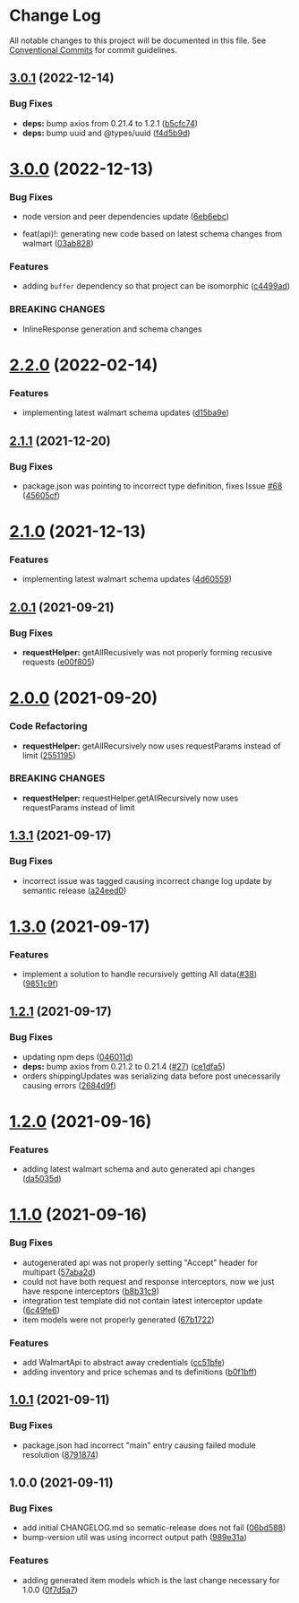 # Change Log

All notable changes to this project will be documented in this file.
See [Conventional Commits](https://conventionalcommits.org) for commit guidelines.

## [3.0.1](https://github.com/whitebox-co/walmart-marketplace-api/compare/v3.0.0...v3.0.1) (2022-12-14)

### Bug Fixes

-   **deps:** bump axios from 0.21.4 to 1.2.1 ([b5cfc74](https://github.com/whitebox-co/walmart-marketplace-api/commit/b5cfc7420c0a0056c5ac22693a11fb0f83a24ca6))
-   **deps:** bump uuid and @types/uuid ([f4d5b9d](https://github.com/whitebox-co/walmart-marketplace-api/commit/f4d5b9d1d7e024890f782c9279ac87ef78d3c942))

# [3.0.0](https://github.com/whitebox-co/walmart-marketplace-api/compare/v2.2.0...v3.0.0) (2022-12-13)

### Bug Fixes

-   node version and peer dependencies update ([6eb6ebc](https://github.com/whitebox-co/walmart-marketplace-api/commit/6eb6ebce6122fcc8228a79649984fda454e16252))

-   feat(api)!: generating new code based on latest schema changes from walmart ([03ab828](https://github.com/whitebox-co/walmart-marketplace-api/commit/03ab828cce69ee464d093e072ec31e7b4d04cdbc))

### Features

-   adding `buffer` dependency so that project can be isomorphic ([c4499ad](https://github.com/whitebox-co/walmart-marketplace-api/commit/c4499ad45b257fe1fcf1f781f57c74b73dedace3))

### BREAKING CHANGES

-   InlineResponse generation and schema changes

# [2.2.0](https://github.com/whitebox-co/walmart-marketplace-api/compare/v2.1.1...v2.2.0) (2022-02-14)

### Features

-   implementing latest walmart schema updates ([d15ba9e](https://github.com/whitebox-co/walmart-marketplace-api/commit/d15ba9e90b7582e0128adf93d04330ae8a200fef))

## [2.1.1](https://github.com/whitebox-co/walmart-marketplace-api/compare/v2.1.0...v2.1.1) (2021-12-20)

### Bug Fixes

-   package.json was pointing to incorrect type definition, fixes Issue [#68](https://github.com/whitebox-co/walmart-marketplace-api/issues/68) ([45605cf](https://github.com/whitebox-co/walmart-marketplace-api/commit/45605cf731c75ba25b2159e1c3521386ced2d03e))

# [2.1.0](https://github.com/whitebox-co/walmart-marketplace-api/compare/v2.0.1...v2.1.0) (2021-12-13)

### Features

-   implementing latest walmart schema updates ([4d60559](https://github.com/whitebox-co/walmart-marketplace-api/commit/4d60559d86cf2d716058124381e98fe629e31ec7))

## [2.0.1](https://github.com/whitebox-co/walmart-marketplace-api/compare/v2.0.0...v2.0.1) (2021-09-21)

### Bug Fixes

-   **requestHelper:** getAllRecusively was not properly forming recusive requests ([e00f805](https://github.com/whitebox-co/walmart-marketplace-api/commit/e00f805cc66bb1907668c5be7be44a9e86605ab4))

# [2.0.0](https://github.com/whitebox-co/walmart-marketplace-api/compare/v1.3.1...v2.0.0) (2021-09-20)

### Code Refactoring

-   **requestHelper:** getAllRecursively now uses requestParams instead of limit ([2551195](https://github.com/whitebox-co/walmart-marketplace-api/commit/255119580e6971e37b40d32a423df6a942922824))

### BREAKING CHANGES

-   **requestHelper:** requestHelper.getAllRecursively now uses requestParams instead of limit

## [1.3.1](https://github.com/whitebox-co/walmart-marketplace-api/compare/v1.3.0...v1.3.1) (2021-09-17)

### Bug Fixes

-   incorrect issue was tagged causing incorrect change log update by semantic release ([a24eed0](https://github.com/whitebox-co/walmart-marketplace-api/commit/a24eed08dbdf469a640eef78e875587270353db7))

# [1.3.0](https://github.com/whitebox-co/walmart-marketplace-api/compare/v1.2.1...v1.3.0) (2021-09-17)

### Features

-   implement a solution to handle recursively getting All data([#38](https://github.com/whitebox-co/walmart-marketplace-api/issues/18)) ([9851c9f](https://github.com/whitebox-co/walmart-marketplace-api/commit/9851c9f9904a0daf68a2a0df976ad6ea01cae46b))

## [1.2.1](https://github.com/whitebox-co/walmart-marketplace-api/compare/v1.2.0...v1.2.1) (2021-09-17)

### Bug Fixes

-   updating npm deps ([046011d](https://github.com/whitebox-co/walmart-marketplace-api/commit/046011da72c9f203ede11a609cfeb43c9cac0dc0))
-   **deps:** bump axios from 0.21.2 to 0.21.4 ([#27](https://github.com/whitebox-co/walmart-marketplace-api/issues/27)) ([ce1dfa5](https://github.com/whitebox-co/walmart-marketplace-api/commit/ce1dfa5bd1567505a0a93b21d7ca0b354363a2d5))
-   orders shippingUpdates was serializing data before post unecessarily causing errors ([2684d9f](https://github.com/whitebox-co/walmart-marketplace-api/commit/2684d9f017f44cdbce62f5921ba8ebca57e83fe8))

# [1.2.0](https://github.com/whitebox-co/walmart-marketplace-api/compare/v1.1.0...v1.2.0) (2021-09-16)

### Features

-   adding latest walmart schema and auto generated api changes ([da5035d](https://github.com/whitebox-co/walmart-marketplace-api/commit/da5035dcfeec11f05682db78863572c33a1415d1))

# [1.1.0](https://github.com/whitebox-co/walmart-marketplace-api/compare/v1.0.1...v1.1.0) (2021-09-16)

### Bug Fixes

-   autogenerated api was not properly setting "Accept" header for multipart ([57aba2d](https://github.com/whitebox-co/walmart-marketplace-api/commit/57aba2dffb2229d175b0999a4abe01780af4e3d2))
-   could not have both request and response interceptors, now we just have respone interceptors ([b8b31c9](https://github.com/whitebox-co/walmart-marketplace-api/commit/b8b31c9f63629f57c5b08749dd3ece1928e0e3d6))
-   integration test template did not contain latest interceptor update ([6c49fe6](https://github.com/whitebox-co/walmart-marketplace-api/commit/6c49fe62437b93e4d4a7215c82234394ac43bc9f))
-   item models were not properly generated ([67b1722](https://github.com/whitebox-co/walmart-marketplace-api/commit/67b1722426bcd609ae475858e3ac2fb312cc0596))

### Features

-   add WalmartApi to abstract away credentials ([cc51bfe](https://github.com/whitebox-co/walmart-marketplace-api/commit/cc51bfe59695d9bb1cf3e7f0dfc4090fde1c0213))
-   adding inventory and price schemas and ts definitions ([b0f1bff](https://github.com/whitebox-co/walmart-marketplace-api/commit/b0f1bffad1caaca3de980321742fea021611a2bc))

## [1.0.1](https://github.com/whitebox-co/walmart-marketplace-api/compare/v1.0.0...v1.0.1) (2021-09-11)

### Bug Fixes

-   package.json had incorrect "main" entry causing failed module resolution ([8791874](https://github.com/whitebox-co/walmart-marketplace-api/commit/879187416c8dd47ff8c10c126e1e5b8833ff4500))

## 1.0.0 (2021-09-11)

### Bug Fixes

-   add initial CHANGELOG.md so sematic-release does not fail ([06bd588](https://github.com/whitebox-co/walmart-marketplace-api/commit/06bd588b146533717d05215917cff5c1f5031d35))
-   bump-version util was using incorrect output path ([989e31a](https://github.com/whitebox-co/walmart-marketplace-api/commit/989e31aee1687cabd8172b49abbe63f16c009084))

### Features

-   adding generated item models which is the last change necessary for 1.0.0 ([0f7d5a7](https://github.com/whitebox-co/walmart-marketplace-api/commit/0f7d5a7bdd90dc6f8a76acdac98e3f2ac65c37ac))
